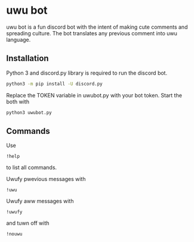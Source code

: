 # uwu bot

uwu bot is a fun discord bot with the intent of making cute comments and spreading culture. The bot translates any previous comment into uwu language. 

## Installation

Python 3 and discord.py library is required to run the discord bot.

```bash
python3 -m pip install -U discord.py
```

Replace the TOKEN variable in uwubot.py with your bot token.
Start the both with 

```bash
python3 uwubot.py
```

## Commands
Use 

```!help```

to list all commands.

Uwufy pwevious messages with

```!uwu```

Uwufy aww messages with

```!uwufy```

and tuwn off with

```!nouwu```

